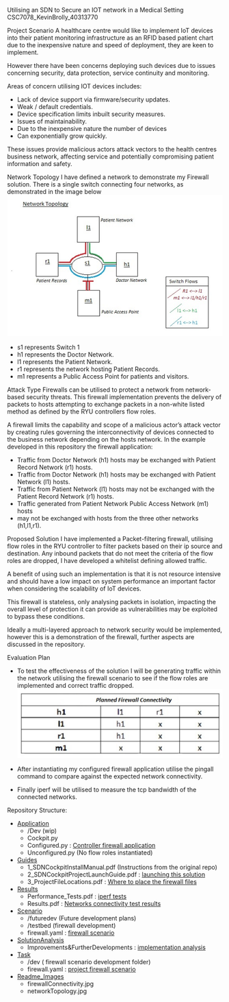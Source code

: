 Utilising an SDN to Secure an IOT network in a Medical Setting 
CSC7078_KevinBrolly_40313770

Project Scenario
A healthcare centre would like to implement IoT devices into their patient 
monitoring infrastructure as an RFID based patient chart due 
to the inexpensive nature and speed of deployment, they are keen to implement. 

However there have been concerns deploying such devices due to issues 
concerning security, data protection, service continuity and monitoring.

Areas of concern utilising IOT devices includes:
- Lack of device support via firmware/security updates. 
- Weak / default credentials. 
- Device specification limits inbuilt security measures. 
- Issues of maintainability. 
- Due to the inexpensive nature the number of devices 
- Can exponentially grow quickly.

These issues provide malicious actors attack vectors to the health 
centres business network, affecting service and potentially 
compromising patient information and safety.

Network Topology
I have defined a network to demonstrate my Firewall solution.
There is a single switch connecting four networks, as demonstrated in the image 
below
![Alt text](readme_Images/networkTopology.jpg "project network topology")


- s1 represents Switch 1
- h1 represents the Doctor Network.
- l1 represents the Patient Network.
- r1 represents the network hosting Patient Records.
- m1 represents a Public Access Point for patients and visitors.

Attack Type
Firewalls can be utilised to protect a network from network-based 
security threats. This firewall implementation prevents the delivery
of packets to hosts attempting to exchange packets in a non-white 
listed method as defined by the RYU controllers flow roles. 

A firewall limits the capability and scope of a malicious actor’s attack
vector by creating rules governing the interconnectivity of devices 
connected to the business network depending on the hosts network. 
In the example developed in this repository the firewall application:

- Traffic from Doctor Network (h1) hosts may be exchanged with Patient 
Record Network (r1) hosts.
- Traffic from Doctor Network  (h1) hosts may be exchanged with Patient
Network (l1) hosts.
- Traffic from Patient Network (l1) hosts may  not be exchanged with the
Patient Record Network (r1) hosts.
- Traffic generated from Patient Network Public Access Network (m1) hosts
- may not be exchanged with hosts from the three other networks (h1,l1,r1).

Proposed Solution
I have implemented a Packet-filtering firewall, utilising flow roles in the RYU 
controller to filter packets based on their ip source and destination. 
Any inbound packets that do not meet the criteria of the flow roles are dropped,
I have developed a whitelist defining allowed traffic.

A benefit of using such an implementation is that it is not resource intensive 
and should have a low impact on system performance an important factor when 
considering the scalability of IoT devices.

This firewall is stateless, only analysing packets in isolation, 
impacting the overall level of protection it can provide as vulnerabilities 
may be exploited to bypass these conditions. 

Ideally a multi-layered approach to network security would be implemented,
however this is a demonstration of the firewall, further aspects are 
discussed in the repository.

Evaluation Plan
- To test the effectiveness of the solution I will be generating traffic within 
the network utilising the firewall scenario to see if the flow roles are 
implemented and correct traffic dropped.
![Alt text](readme_Images/firewallConnectivity.jpg "project network connectivity")

- After instantiating my configured firewall application utilise the 
pingall command to compare against the expected network connectivity.

- Finally iperf will be utilised to measure the tcp bandwidth 
of the connected networks.  

Repository Structure:
- [Application](Application/ "Link to application folder")
 	- /Dev (wip)
 	- Cockpit.py
 	- Configured.py : [Controller firewall application](Application/configured.py " RYU controller application")
 	- Unconfigured.py (No flow roles instantiated)
- [Guides](Guides/ "Link to guide folder")
 	- 1_SDNCockpitInstallManual.pdf (Instructions from the original repo)
 	- 2_SDNCockpitProjectLaunchGuide.pdf : [launching this solution](Guides/2_SDNCockpitProjectLaunchGuide.pdf "How to launch this project")
 	- 3_ProjectFileLocations.pdf : [Where to place the firewall files](Guides/3_ProjectFileLocations.pdf "Where to place project files")
- [Results](Results/ "Link to results folder")
 	- Performance_Tests.pdf : [iperf tests](Results/Performance_Tests.pdf "Performance results")
 	- Results.pdf   : [Networks connectivity test results](Results/Results.pdf "scenario results - configured.py - unconfigured.py")
- [Scenario](Scenario/ "Link to scenario folder")
 	- /futuredev  (Future development plans)
 	- /testbed  (firewall development)
 	- firewall.yaml  : [firewall scenario](Scenario/firewall.yaml "Link to firewall scenario code")
- [SolutionAnalysis](SolutionAnalysis/ "Link to solution analysis folder")
 	- Improvements&FurtherDevelopments : [implementation analysis](SolutionAnalysis/Improvements&FurtherDevelopments.pdf "implementation analysed")
- [Task](Task/ "Link to task folder")
 	- /dev ( firewall scenario development folder)
 	- firewall.yaml : [project firewall scenario](Task/firewall.yaml "implementation analysed")
- [Readme_Images](readme_Images/ "Link to readme image folder")
 	- firewallConnectivity.jpg
 	- networkTopology.jpg



